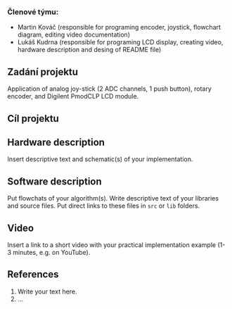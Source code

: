 ### Členové týmu:

* Martin Kováč 
  (responsible for programing encoder, joystick, flowchart diagram, editing video documentation)
* Lukáš Kudrna 
  (responsible for programing LCD display, creating video, hardware description and desing of README file)
## Zadání projektu

Application of analog joy-stick (2 ADC channels, 1 push button), rotary encoder, and Digilent PmodCLP LCD module.

## Cíl projektu


## Hardware description

Insert descriptive text and schematic(s) of your implementation.

## Software description

Put flowchats of your algorithm(s). Write descriptive text of your libraries and source files. Put direct links to these files in `src` or `lib` folders.

## Video

Insert a link to a short video with your practical implementation example (1-3 minutes, e.g. on YouTube).

## References

1. Write your text here.
2. ...
